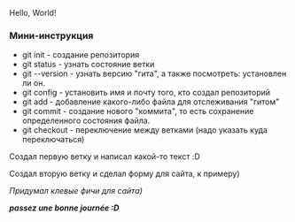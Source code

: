 Hello, World!

### Мини-инструкция

* git init - создание репозитория
* git status - узнать состояние ветки
* git --version - узнать версию "гита", а также посмотреть: установлен ли он.
* git config - установить имя и почту того, кто создал репозиторий
* git add - добавление какого-либо файла для отслеживания "гитом"
* git commit - создание нового "коммита", то есть сохранение определенного состояния файла.
* git checkout - переключение между ветками (надо указать куда переключаться)

Создал первую ветку и написал какой-то текст :D

Создал вторую ветку и сделал форму для сайта, к примеру)

*Придумал клевые фичи для сайта)*

***passez une bonne journée :D***
